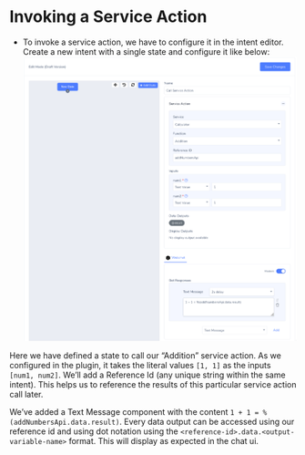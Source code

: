 # Invoking a Service Action

- To invoke a service action, we have to configure it in the intent editor. Create a new intent with a single state and configure it like below:
![invoke service action](images/invoke_service_action.png)

Here we have defined a state to call our “Addition” service action. As we configured in the plugin, it takes the literal values `[1, 1]` as the inputs `[num1, num2]`. 
We’ll add a Reference Id (any unique string within the same intent). This helps us to reference the results of this particular service action call later.

We’ve added a Text Message component with the content `1 + 1 = %(addNumbersApi.data.result)`. Every data output can be accessed using our reference id and using dot notation using the `<reference-id>.data.<output-variable-name>` format. This will display as expected in the chat ui.
